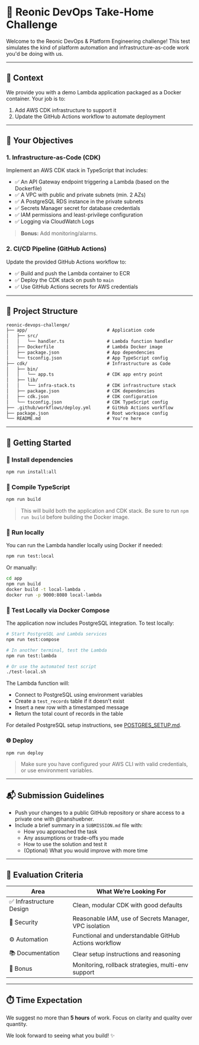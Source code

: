 # 🧪 Reonic DevOps Take-Home Challenge

Welcome to the Reonic DevOps & Platform Engineering challenge! This test
simulates the kind of platform automation and infrastructure-as-code work you'd
be doing with us.

---

## 🌱 Context

We provide you with a demo Lambda application packaged as a Docker container.
Your job is to:

1. Add AWS CDK infrastructure to support it
2. Update the GitHub Actions workflow to automate deployment

---

## 🎯 Your Objectives

### 1. **Infrastructure-as-Code (CDK)**

Implement an AWS CDK stack in TypeScript that includes:

- ✅ An API Gateway endpoint triggering a Lambda (based on the Dockerfile)
- ✅ A VPC with public and private subnets (min. 2 AZs)
- ✅ A PostgreSQL RDS instance in the private subnets
- ✅ Secrets Manager secret for database credentials
- ✅ IAM permissions and least-privilege configuration
- ✅ Logging via CloudWatch Logs

> **Bonus:** Add monitoring/alarms.

### 2. **CI/CD Pipeline (GitHub Actions)**

Update the provided GitHub Actions workflow to:

- ✅ Build and push the Lambda container to ECR
- ✅ Deploy the CDK stack on push to `main`
- ✅ Use GitHub Actions secrets for AWS credentials

---

## 🧰 Project Structure

```txt
reonic-devops-challenge/
├── app/                              # Application code
│   ├── src/
│   │   └── handler.ts                # Lambda function handler
│   ├── Dockerfile                    # Lambda Docker image
│   ├── package.json                  # App dependencies
│   └── tsconfig.json                 # App TypeScript config
├── cdk/                              # Infrastructure as Code
│   ├── bin/
│   │   └── app.ts                    # CDK app entry point
│   ├── lib/
│   │   └── infra-stack.ts            # CDK infrastructure stack
│   ├── package.json                  # CDK dependencies
│   ├── cdk.json                      # CDK configuration
│   └── tsconfig.json                 # CDK TypeScript config
├── .github/workflows/deploy.yml      # GitHub Actions workflow
├── package.json                      # Root workspace config
└── README.md                         # You're here
```

---

## 🚀 Getting Started

### 🔧 Install dependencies

```bash
npm run install:all
```

### 🧱 Compile TypeScript

```bash
npm run build
```

> This will build both the application and CDK stack. Be sure to run `npm run
> build` before building the Docker image.

### 🧪 Run locally

You can run the Lambda handler locally using Docker if needed:

```bash
npm run test:local
```

Or manually:

```bash
cd app
npm run build
docker build -t local-lambda .
docker run -p 9000:8080 local-lambda
```

### 🧪 Test Locally via Docker Compose

The application now includes PostgreSQL integration. To test locally:

```bash
# Start PostgreSQL and Lambda services
npm run test:compose

# In another terminal, test the Lambda
npm run test:lambda

# Or use the automated test script
./test-local.sh
```

The Lambda function will:

- Connect to PostgreSQL using environment variables
- Create a `test_records` table if it doesn't exist
- Insert a new row with a timestamped message
- Return the total count of records in the table

For detailed PostgreSQL setup instructions, see [POSTGRES_SETUP.md](./POSTGRES_SETUP.md).

### 🌐 Deploy

```bash
npm run deploy
```

> Make sure you have configured your AWS CLI with valid credentials, or use
> environment variables.

---

## 📬 Submission Guidelines

- Push your changes to a public GitHub repository or share access to a private
  one with @hanshuebner.
- Include a brief summary in a `SUBMISSION.md` file with:
  - How you approached the task
  - Any assumptions or trade-offs you made
  - How to use the solution and test it
  - (Optional) What you would improve with more time

---

## 🧠 Evaluation Criteria

| Area | What We’re Looking For |
|------|------------------------|
| ✅ Infrastructure Design | Clean, modular CDK with good defaults |
| 🔐 Security | Reasonable IAM, use of Secrets Manager, VPC isolation |
| ⚙️ Automation | Functional and understandable GitHub Actions workflow |
| 📚 Documentation | Clear setup instructions and reasoning |
| 🚀 Bonus | Monitoring, rollback strategies, multi-env support |

---

## ⏱️ Time Expectation

We suggest no more than **5 hours** of work. Focus on clarity and quality over quantity.

We look forward to seeing what you build! ✨

